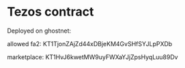 # Tezos contract

Deployed on ghostnet:

allowed fa2: KT1TjonZAjZd44xDBjeKM4GvSHfSYJLpPXDb

marketplace: KT1HvJ6kwetMW9uyFWXaYJjZpsHyqLuu89Dv

